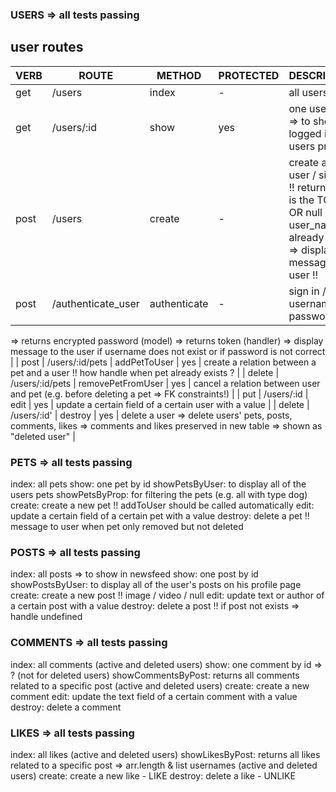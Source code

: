 ### USERS => all tests passing

## user routes

| VERB | ROUTE              | METHOD       | PROTECTED | DESCRIPTION                                                                                                               |
| ---- | ------------------ | ------------ | --------- | ------------------------------------------------------------------------------------------------------------------------- |
| get  | /users             | index        | -         | all users                                                                                                                 |
| get  | /users/:id         | show         | yes       | one user by id => to show the logged in users profile                                                                     |
| post | /users             | create       | -         | create a new user / sign up !! return value is the TOKEN OR null if user_name already taken => display message to user !! |
| post | /authenticate_user | authenticate | -         | sign in / enter username and password                                                                                     |

=> returns encrypted password (model)
=> returns token (handler)
=> display message to the user if username does not exist
or if password is not correct |
| post | /users/:id/pets | addPetToUser | yes | create a relation between a pet and a user !! how handle when pet already exists ? |
| delete | /users/:id/pets | removePetFromUser | yes | cancel a relation between user and pet (e.g. before deleting a pet => FK constraints!) |
| put | /users/:id | edit | yes | update a certain field of a certain user with a value |
| delete | /users/:id' | destroy | yes | delete a user
=> delete users' pets, posts, comments, likes
=> comments and likes preserved in new table
=> shown as "deleted user" |

### PETS => all tests passing

index: all pets
show: one pet by id
showPetsByUser: to display all of the users pets
showPetsByProp: for filtering the pets (e.g. all with type dog)
create: create a new pet !! addToUser should be called automatically
edit: update a certain field of a certain pet with a value
destroy: delete a pet !! message to user when pet only removed but not deleted

### POSTS => all tests passing

index: all posts => to show in newsfeed
show: one post by id
showPostsByUser: to display all of the user's posts on his profile page
create: create a new post !! image / video / null
edit: update text or author of a certain post with a value
destroy: delete a post !! if post not exists => handle undefined

### COMMENTS => all tests passing

index: all comments (active and deleted users)
show: one comment by id => ? (not for deleted users)
showCommentsByPost: returns all comments related to a specific post (active and deleted users)
create: create a new comment
edit: update the text field of a certain comment with a value
destroy: delete a comment

### LIKES => all tests passing

index: all likes (active and deleted users)
showLikesByPost: returns all likes related to a specific post => arr.length & list usernames (active and deleted users)
create: create a new like - LIKE
destroy: delete a like - UNLIKE
